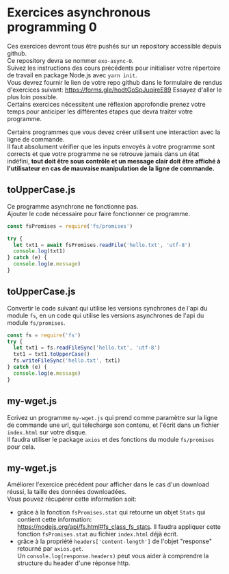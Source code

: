 # Exercices asynchronous programming 0

Ces exercices devront tous être pushés sur un repository accessible depuis github.  
Ce repository devra se nommer `exo-async-0`.  
Suivez les instructions des cours précédents pour initialiser votre répertoire de travail en package Node.js avec `yarn init`.  
Vous devrez fournir le lien de votre repo github dans le formulaire de rendus d'exercices suivant: https://forms.gle/hodtGoSpJuqireE89
Essayez d'aller le plus loin possible.  
Certains exercices nécessitent une réflexion approfondie prenez votre temps pour anticiper les différentes étapes que devra traiter votre programme.

Certains programmes que vous devez créer utilisent une interaction avec la ligne de commande.  
Il faut absolument vérifier que les inputs envoyés à votre programme sont corrects et que votre programme ne se retrouve jamais dans un état indéfini, **tout doit être sous contrôle et un message clair doit être affiché à l'utilisateur en cas de mauvaise manipulation de la ligne de commande.**

## toUpperCase.js

Ce programme asynchrone ne fonctionne pas.  
Ajouter le code nécessaire pour faire fonctionner ce programme.

```js
const fsPromises = require('fs/promises')

try {
  let txt1 = await fsPromises.readFile('hello.txt', 'utf-8')
  console.log(txt1)
} catch (e) {
  console.log(e.message)
}
```

## toUpperCase.js

Convertir le code suivant qui utilise les versions synchrones de l'api du module `fs`, en un code qui utilise les versions asynchrones de l'api du module `fs/promises`.

```js
const fs = require('fs')
try {
  let txt1 = fs.readFileSync('hello.txt', 'utf-8')
  txt1 = txt1.toUpperCase()
  fs.writeFileSync('hello.txt', txt1)
} catch (e) {
  console.log(e.message)
}
```

## my-wget.js

Ecrivez un programme `my-wget.js` qui prend comme paramètre sur la ligne de commande une url, qui telecharge son contenu, et l'écrit dans un fichier `index.html` sur votre disque.  
Il faudra utiliser le package `axios` et des fonctions du module `fs/promises` pour cela.

## my-wget.js

Améliorer l'exercice précédent pour afficher dans le cas d'un download réussi, la taille des données downloadées.  
Vous pouvez récupérer cette information soit:

- grâce à la fonction `fsPromises.stat` qui retourne un objet `Stats` qui contient cette information:
  https://nodejs.org/api/fs.html#fs_class_fs_stats. Il faudra appliquer cette fonction `fsPromises.stat` au fichier `index.html` déjà écrit.
- grâce à la propriété `headers['content-length']` de l'objet "response" retourné par `axios.get`.  
  Un `console.log(response.headers)` peut vous aider à comprendre la structure du header d'une réponse http.
